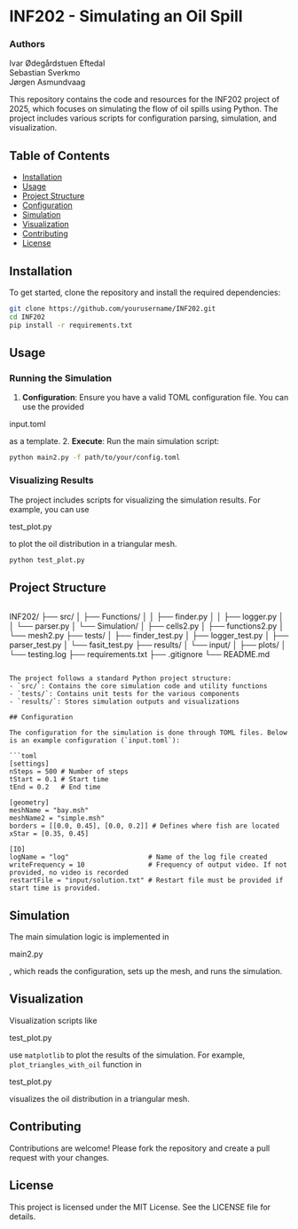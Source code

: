 # INF202 - Simulating an Oil Spill

### Authors
Ivar Ødegårdstuen Eftedal  
Sebastian Sverkmo  
Jørgen Asmundvaag

This repository contains the code and resources for the INF202 project of 2025, which focuses on simulating the flow of oil spills using Python. The project includes various scripts for configuration parsing, simulation, and visualization.

## Table of Contents
- [Installation](#installation)
- [Usage](#usage)
- [Project Structure](#project-structure)
- [Configuration](#configuration)
- [Simulation](#simulation)
- [Visualization](#visualization)
- [Contributing](#contributing)
- [License](#license)

## Installation

To get started, clone the repository and install the required dependencies:

```bash
git clone https://github.com/yourusername/INF202.git
cd INF202
pip install -r requirements.txt
```

## Usage

### Running the Simulation

1. **Configuration**: Ensure you have a valid TOML configuration file. You can use the provided 

input.toml

 as a template.
2. **Execute**: Run the main simulation script:

```bash
python main2.py -f path/to/your/config.toml
```

### Visualizing Results

The project includes scripts for visualizing the simulation results. For example, you can use 

test_plot.py

 to plot the oil distribution in a triangular mesh.

```bash
python test_plot.py
```

## Project Structure

```
```
INF202/
├── src/
│   ├── Functions/
│   │   ├── finder.py
│   │   ├── logger.py
│   │   └── parser.py
│   └── Simulation/
│       ├── cells2.py
│       ├── functions2.py
│       └── mesh2.py
├── tests/
│   ├── finder_test.py
│   ├── logger_test.py
│   ├── parser_test.py
│   └── fasit_test.py
├── results/
│   └── input/
│       ├── plots/
│       └── testing.log
├── requirements.txt
├── .gitignore
└── README.md
```

The project follows a standard Python project structure:
- `src/`: Contains the core simulation code and utility functions
- `tests/`: Contains unit tests for the various components
- `results/`: Stores simulation outputs and visualizations

## Configuration

The configuration for the simulation is done through TOML files. Below is an example configuration (`input.toml`):

```toml
[settings]
nSteps = 500 # Number of steps
tStart = 0.1 # Start time
tEnd = 0.2   # End time

[geometry]
meshName = "bay.msh"
meshName2 = "simple.msh"
borders = [[0.0, 0.45], [0.0, 0.2]] # Defines where fish are located
xStar = [0.35, 0.45]

[IO]
logName = "log"                    # Name of the log file created
writeFrequency = 10                # Frequency of output video. If not provided, no video is recorded
restartFile = "input/solution.txt" # Restart file must be provided if start time is provided.
```

## Simulation

The main simulation logic is implemented in 

main2.py

, which reads the configuration, sets up the mesh, and runs the simulation.

## Visualization

Visualization scripts like 

test_plot.py

 use `matplotlib` to plot the results of the simulation. For example, `plot_triangles_with_oil` function in 

test_plot.py

 visualizes the oil distribution in a triangular mesh.

## Contributing

Contributions are welcome! Please fork the repository and create a pull request with your changes.

## License

This project is licensed under the MIT License. See the LICENSE file for details.
